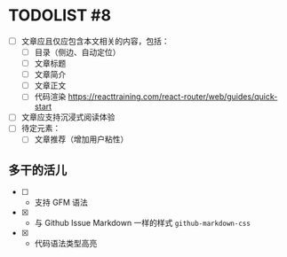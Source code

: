 # TODOLIST #8

* [ ] 文章应且仅应包含本文相关的内容，包括：
  * [ ] 目录（侧边、自动定位）
  * [ ] 文章标题
  * [ ] 文章简介
  * [ ] 文章正文
  * [ ] 代码渲染 https://reacttraining.com/react-router/web/guides/quick-start
* [ ] 文章应支持沉浸式阅读体验
* [ ] 待定元素：
  * [ ] 文章推荐（增加用户粘性）

## 多干的活儿

* [ ] + 支持 GFM 语法
* [x] + 与 Github Issue Markdown 一样的样式 `github-markdown-css`
* [x] + 代码语法类型高亮
